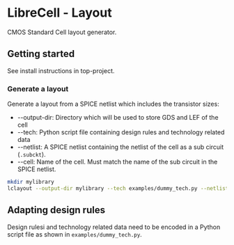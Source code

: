 # LibreCell - Layout
CMOS Standard Cell layout generator.

## Getting started

See install instructions in top-project.

### Generate a layout
Generate a layout from a SPICE netlist which includes the transistor sizes:
* --output-dir: Directory which will be used to store GDS and LEF of the cell
* --tech: Python script file containing design rules and technology related data
* --netlist: A SPICE netlist containing the netlist of the cell as a sub circuit (`.subckt`).
* --cell: Name of the cell. Must match the name of the sub circuit in the SPICE netlist.

```sh
mkdir mylibrary
lclayout --output-dir mylibrary --tech examples/dummy_tech.py --netlist examples/cells.sp --cell AND2X1
```

## Adapting design rules
Design rulesi and technology related data need to be encoded in a Python script file as shown in `examples/dummy_tech.py`.
